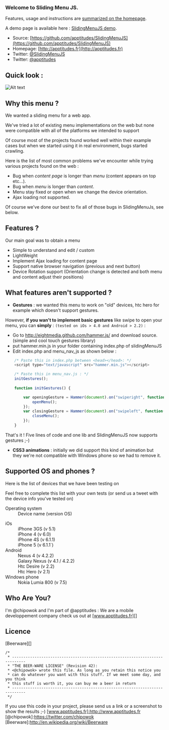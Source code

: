 ### Welcome to Sliding Menu JS.

Features, usage and instructions are [summarized on the homepage](http://apptitudes.github.com/SlidingMenuJS/).

A demo page is available here : [SlidingMenuJS demo](http://slidingmenujs.apptitudes.fr).

* Source: [https://github.com/apptitudes/SlidingMenuJS](https://github.com/apptitudes/SlidingMenuJS)
* Homepage: [http://apptitudes.fr](http://apptitudes.fr)
* Twitter: [@SlidingMenuJS](https://twitter.com/SlidingMenuJS)
* Twitter: [@apptitudes](https://twitter.com/apptitudes)


Quick look :
-----------

![Alt text](http://apptitudes.fr/distrib/git/sliding_menu_js/screenshots/screenshot_global.png)

Why this menu ?
-----------

We wanted a sliding menu for a web app.

We've tried a lot of existing menu implementations on the web but none were compatible with all of the platforms we intended to support

Of course most of the projects found worked well within their example cases but when we started using it in real environment, bugs started crawling.

Here is the list of most common problems we've encounter while trying various projects found on the web :

* Bug when *content page* is longer than *menu* (content appears on top etc...).
* Bug when *menu* is longer than *content*.
* Menu stay fixed or open when we change the device orientation.
* Ajax loading not supported.

Of course we've done our best to fix all of those bugs in SlidingMenuJs, see below.

Features ?
-----------

Our main goal was to obtain a menu

* Simple to understand and edit / custom
* LightWeight
* Implement Ajax loading for content page
* Support native browser navigation (previous and next button) 
* Device Rotation support (Orientation change is detected and both menu and content adjust their positions)


What features aren't supported ?
-----------
* __Gestures__ : we wanted this menu to work on "old" devices, htc hero for example which doesn't support gestures.

However, __if you wan't to implement basic gestures__ like swipe to open your menu, you can __simply__ : `(tested on iOs > 4.0 and Android > 2.2)` :

* Go to http://eightmedia.github.com/hammer.js/ and download source. (simple and cool touch gestures library)
* put hammer.min.js in your folder containing index.php of slidingMenuJS
* Edit index.php and menu_nav_js as shown below :
    
```javascript
    /* Paste this in index.php between <head></head>: */
    <script type="text/javascript" src="hammer.min.js"></script>

    /* Paste this in menu_nav.js : */
    initGestures();
    
    function initGestures() {

    	var openingGesture = Hammer(document).on("swiperight", function(event) {
	        openMenu();
	    });
	    var closingGesture = Hammer(document).on("swipeleft", function(event) {
	        closeMenu();
	    });
	}
```
That's it ! Five lines of code and one lib and SlidingMenuJS now supports gestures ;-)

* __CSS3 animations__ : initially we did support this kind of animation but they we're not compatible with Windows phone so we had to remove it.

Supported OS and phones ?
----------------------------
Here is the list of devices that we have been testing on 

Feel free to complete this list with your own tests (or send us a tweet with the device info you've tested on)

<dl>
  <dt>Operating system</dt>
  <dd>Device name (version OS)</dd>
</dl>

<dl>
  <dt>iOs</dt>
  <dd>iPhone 3GS (v 5.1)</dd>
  <dd>iPhone 4 (v 6.0)</dd>
  <dd>iPhone 4S (v 6.1.1)</dd>
  <dd>iPhone 5 (v 6.1.1`)</dd>
  <dt>Android</dt>
  <dd>Nexus 4 (v 4.2.2)</dd>
  <dd>Galaxy Nexus (v 4.1 / 4.2.2)</dd>
  <dd>Htc Desire (v 2.2)</dd>
  <dd>Htc Hero (v 2.1)</dd>
  <dt>Windows phone</dt>
  <dd>Nokia Lumia 800 (v 7.5)</dd>
</dl>

Who Are You?
------------
I'm @chipowok and I'm part of @apptitudes :
We are a mobile developpement company check us out at [www.apptitudes.fr][]
 

Licence
------------------
[Beerware][]

    /*
     * ----------------------------------------------------------------------------
     * "THE BEER-WARE LICENSE" (Revision 42):
     * <@chipowok> wrote this file. As long as you retain this notice you
     * can do whatever you want with this stuff. If we meet some day, and you think
     * this stuff is worth it, you can buy me a beer in return
     * ----------------------------------------------------------------------------
     */

If you use this code in your project, please send us a link or a screenshot to show the results ;-)
[www.apptitudes.fr]:http://www.apptitudes.fr
[@chipowok]:https://twitter.com/chipowok
[Beerware]:http://en.wikipedia.org/wiki/Beerware

